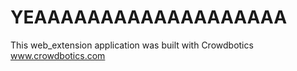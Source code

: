 # YEAAAAAAAAAAAAAAAAAAA

This web_extension application was built with Crowdbotics www.crowdbotics.com

